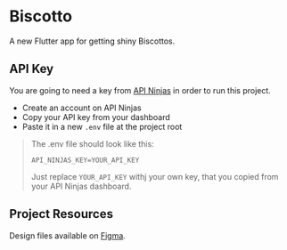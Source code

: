 # Biscotto

A new Flutter app for getting shiny Biscottos.

## API Key

You are going to need a key from [API Ninjas](https://api-ninjas.com/) in order to run this project.
* Create an account on API Ninjas
* Copy your API key from your dashboard
* Paste it in a new `.env` file at the project root
> The .env file should look like this:
> ```
> API_NINJAS_KEY=YOUR_API_KEY
> 
> ```
> Just replace `YOUR_API_KEY` withj your own key, that you copied from your API Ninjas dashboard.

## Project Resources

Design files available on [Figma](https://www.figma.com/file/T4MfbhvMAPcOnsd8NO9DWO/Maquette---Biscotto?node-id=0%3A1&t=KKh4Rq2P1EhTvdl9-1).
